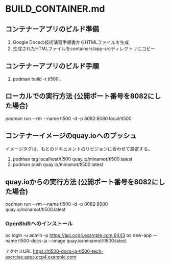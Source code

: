 # BUILD_CONTAINER.md

## コンテナーアプリのビルド準備

1. Google Docsの技術演習手順書からHTMLファイルを生成
2. 生成されたHTMLファイルをcontainers/app-srcディレクトリにコピー

## コンテナーアプリのビルド手順

1. podman build -t tl500 .

## ローカルでの実行方法 (公開ポート番号を8082にした場合)

podman run --rm --name tl500 -d -p 8082:8080 local/tl500

## コンテナーイメージのquay.ioへのプッシュ

イメージタグは、もとのドキュメントのリビジョンに合わせて設定する。

1. podman tag localhost/tl500 quay.io/minamot/tl500:latest
2. podman push quay.io/minamot/tl500:latest

## quay.ioからの実行方法 (公開ポート番号を8082にした場合)
podman run --rm --name tl500 -d -p 8082:8080 quay.io/minamot/tl500:latest

### OpenShiftへのインストール
oc login -u admin -p <password> https://api.ocp4.example.com:6443
oc new-app --name tl500-docs-ja --image quay.io/minamot/tl500:latest

アクセスURL
https://tl500-docs-ja-tl500-tech-exercise.apps.ocp4.example.com
